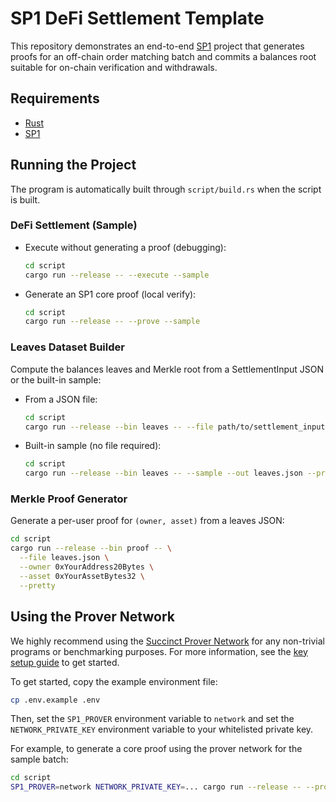 # SP1 DeFi Settlement Template

This repository demonstrates an end-to-end [SP1](https://github.com/succinctlabs/sp1) project that
generates proofs for an off-chain order matching batch and commits a balances root suitable for
on-chain verification and withdrawals.


## Requirements

- [Rust](https://rustup.rs/)
- [SP1](https://docs.succinct.xyz/docs/sp1/getting-started/install)

## Running the Project

The program is automatically built through `script/build.rs` when the script is built.

### DeFi Settlement (Sample)

- Execute without generating a proof (debugging):
  ```sh
  cd script
  cargo run --release -- --execute --sample
  ```

- Generate an SP1 core proof (local verify):
  ```sh
  cd script
  cargo run --release -- --prove --sample
  ```

### Leaves Dataset Builder

Compute the balances leaves and Merkle root from a SettlementInput JSON or the built-in sample:

- From a JSON file:
  ```sh
  cd script
  cargo run --release --bin leaves -- --file path/to/settlement_input.json --out leaves.json --pretty
  ```

- Built-in sample (no file required):
  ```sh
  cd script
  cargo run --release --bin leaves -- --sample --out leaves.json --pretty
  ```

### Merkle Proof Generator

Generate a per-user proof for `(owner, asset)` from a leaves JSON:

```sh
cd script
cargo run --release --bin proof -- \
  --file leaves.json \
  --owner 0xYourAddress20Bytes \
  --asset 0xYourAssetBytes32 \
  --pretty
```

## Using the Prover Network

We highly recommend using the [Succinct Prover Network](https://docs.succinct.xyz/docs/network/introduction) for any non-trivial programs or benchmarking purposes. For more information, see the [key setup guide](https://docs.succinct.xyz/docs/network/developers/key-setup) to get started.

To get started, copy the example environment file:

```sh
cp .env.example .env
```

Then, set the `SP1_PROVER` environment variable to `network` and set the `NETWORK_PRIVATE_KEY`
environment variable to your whitelisted private key.

For example, to generate a core proof using the prover network for the sample batch:

```sh
cd script
SP1_PROVER=network NETWORK_PRIVATE_KEY=... cargo run --release -- --prove --sample
```
